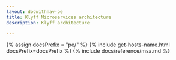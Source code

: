 ```yaml
---
layout: docwithnav-pe
title: Klyff Microservices architecture
description: Klyff architecture

---
```


{% assign docsPrefix = "pe/" %}
{% include get-hosts-name.html docsPrefix=docsPrefix %}
{% include docs/reference/msa.md %}